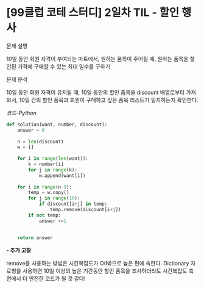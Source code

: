 
# [99클럽 코테 스터디] 2일차 TIL -  할인 행사

문제 설명

10일 동안 회원 자격이 부여되는 마트에서, 원하는 품목이 주어질 때, 원하는 품목을 할인된 가격에 구매할 수 있는 최대 일수를 구하기


문제 분석

10일 동안 회원 자격이 유지될 때, 10일 동안의 할인 품목을 discount 배열로부터 가져와서, 10일 간의 할인 품목과 회원이 구매하고 싶은 품목 리스트가 일치하는지 확인한다.

*코드-Python*

```python
def solution(want, number, discount):
    answer = 0
    
    n = len(discount)
    w = []
    
    for i in range(len(want)):
        k = number[i]
        for j in range(k):
            w.append(want[i])
    
    for i in range(n-9):
        temp = w.copy()
        for j in range(10):
            if discount[i+j] in temp:
                temp.remove(discount[i+j])
        if not temp:
            answer +=1
        
    
    return answer
```


**- 추가 고찰**

remove를 사용하는 방법은 시간복잡도가 O(N)으로 높은 편에 속한다. Dictionary 자료형을 사용하면 10일 이상의 높은 기간동안 할인 품목을 조사하더라도 시간복잡도 측면에서 더 안전한 코드가 될 것 같다!

